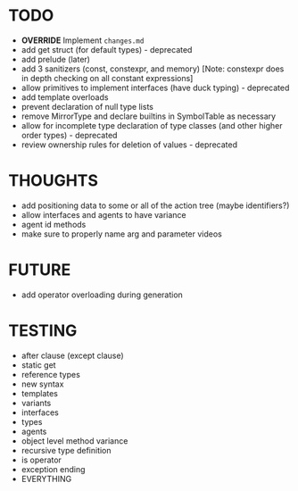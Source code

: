 # TODO

- **OVERRIDE** Implement `changes.md`
- add get struct (for default types) - deprecated
- add prelude (later)
- add 3 sanitizers (const, constexpr, and memory) [Note: constexpr does in depth checking on all constant expressions]
- allow primitives to implement interfaces (have duck typing) - deprecated
- add template overloads 
- prevent declaration of null type lists
- remove MirrorType and declare builtins in SymbolTable as necessary
- allow for incomplete type declaration of type classes (and other higher order types) - deprecated
- review ownership rules for deletion of values - deprecated

# THOUGHTS

- add positioning data to some or all of the action tree (maybe identifiers?)
- allow interfaces and agents to have variance
- agent id methods
- make sure to properly name arg and parameter videos

# FUTURE

- add operator overloading during generation

# TESTING

- after clause (except clause)
- static get
- reference types
- new syntax
- templates
- variants
- interfaces
- types
- agents
- object level method variance
- recursive type definition
- is operator
- exception ending
- EVERYTHING
